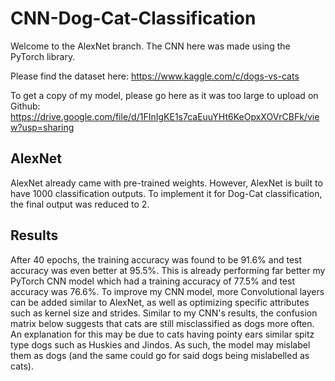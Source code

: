 # CNN-Dog-Cat-Classification

Welcome to the AlexNet branch. The CNN here was made using the PyTorch library.

Please find the dataset here: https://www.kaggle.com/c/dogs-vs-cats

To get a copy of my model, please go here as it was too large to upload on Github: https://drive.google.com/file/d/1FInIgKE1s7caEuuYHt6KeOpxXOVrCBFk/view?usp=sharing 

## AlexNet
AlexNet already came with pre-trained weights. However, AlexNet is built to have 1000 classification outputs. To implement it for Dog-Cat classification, the final output was reduced to 2.

## Results
After 40 epochs, the training accuracy was found to be 91.6% and test accuracy was even better at 95.5%. This is already performing far better my PyTorch CNN model which had a training accuracy of 77.5% and test accuracy was 76.6%. To improve my CNN model, more Convolutional layers can be added similar to AlexNet, as well as optimizing specific attributes such as kernel size and strides.
Similar to my CNN's results, the confusion matrix below suggests that cats are still misclassified as dogs more often. An explanation for this may be due to cats having pointy ears similar spitz type dogs such as Huskies and Jindos. As such, the model may mislabel them as dogs (and the same could go for said dogs being mislabelled as cats).
